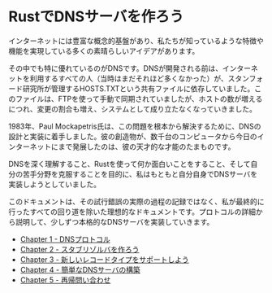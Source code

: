 # RustでDNSサーバを作ろう

インターネットには豊富な概念的基盤があり、私たちが知っているような特徴や機能を実現している多くの素晴らしいアイデアがあります。

その中でも特に優れているのがDNSです。DNSが開発される前は、インターネットを利用するすべての人（当時はまだそれほど多くなかった）が、スタンフォード研究所が管理するHOSTS.TXTという共有ファイルに依存していました。このファイルは、FTPを使って手動で同期されていましたが、ホストの数が増えるにつれ、変更の割合も増え、システムとして成り立たなくなっていきました。

1983年、Paul Mockapetris氏は、この問題を根本から解決するために、DNSの設計と実装に着手しました。彼の創造物が、数千台のコンピュータから今日のインターネットにまで発展したのは、彼の天才的な才能のたまものです。

DNSを深く理解すること、Rustを使って何か面白いことをすること、そして自分の苦手分野を克服することを目的に、私はもともと自分自身でDNSサーバを実装しようとしていました。

このドキュメントは、その試行錯誤の実際の過程の記録ではなく、私が最終的に行ったすべての回り道を除いた理想的なドキュメントです。プロトコルの詳細から説明して、少しずつ本格的なDNSサーバを実装していきます。

- [Chapter 1 - DNSプロトコル](chapter1.md)
- [Chapter 2 - スタブリゾルバを作ろう](chapter2.md)
- [Chapter 3 - 新しいレコードタイプをサポートしよう](chapter3.md)
- [Chapter 4 - 簡単なDNSサーバの構築](chapter4.md)
- [Chapter 5 - 再帰問い合わせ](chapter5.md)
